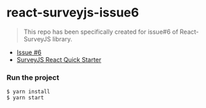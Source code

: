 # react-surveyjs-issue6

> This repo has been specifically created for issue#6 of React-SurveyJS library.

* [Issue #6](https://github.com/surveyjs/surveyjs_react_quickstart/issues/6)
* [SurveyJS React Quick Starter](https://github.com/surveyjs/surveyjs_react_quickstart)


### Run the project

```
$ yarn install
$ yarn start
```
